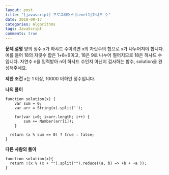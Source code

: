```yaml
---
layout: post
title: "[javascript] 프로그래머스|Level1|하샤드 수"
date: 2018-09-17
categories: Algorithms
tags: JavaScript
comments: true
---
```

**문제 설명**
양의 정수 x가 하샤드 수이려면 x의 자릿수의 합으로 x가 나누어져야 합니다. 예를 들어 18의 자릿수 합은 1+8=9이고, 18은 9로 나누어 떨어지므로 18은 하샤드 수입니다. 자연수 n을 입력받아 n이 하샤드 수인지 아닌지 검사하는 함수, solution을 완성해주세요.

**제한 조건**
x는 1 이상, 10000 이하인 정수입니다.

**나의 풀이**
~~~
function solution(x) {
    var sum = 0;
    var arr = String(x).split('');

    for(var i=0; i<arr.length; i++) {
        sum += Number(arr[i]);
    }

  return (x % sum == 0) ? true : false;
}
~~~

**다른 사람의 풀이**
~~~
function solution(x){
  return !(x % (x + "").split("").reduce((a, b) => +b + +a ));
}
~~~

